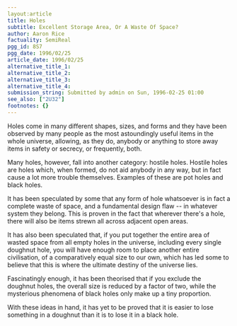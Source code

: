 ```yaml
---
layout:article
title: Holes
subtitle: Excellent Storage Area, Or A Waste Of Space?
author: Aaron Rice
factuality: SemiReal
pgg_id: 8S7
pgg_date: 1996/02/25
article_date: 1996/02/25
alternative_title_1: 
alternative_title_2: 
alternative_title_3: 
alternative_title_4: 
submission_string: Submitted by admin on Sun, 1996-02-25 01:00
see_also: ["2U32"]
footnotes: {}
---
```

<div>
<p>Holes come in many different shapes, sizes, and forms and they have been observed by many people as the most astoundingly useful items in the whole universe, allowing, as they do, anybody or anything to store away items in safety or secrecy, or frequently, both.</p>
<p>Many holes, however, fall into another category: hostile holes. Hostile holes are holes which, when formed, do not aid anybody in any way, but in fact cause a lot more trouble themselves. Examples of these are pot holes and black holes.</p>
<p>It has been speculated by some that any form of hole whatsoever is in fact a complete waste of space, and a fundamental design flaw -- in whatever system they belong. This is proven in the fact that wherever there's a hole, there will also be items strewn all across adjacent open areas.</p>
<p>It has also been speculated that, if you put together the entire area of wasted space from all empty holes in the universe, including every single doughnut hole, you will have enough room to place another entire civilisation, of a comparatively equal size to our own, which has led some to believe that this is where the ultimate destiny of the universe lies.</p>
<p>Fascinatingly enough, it has been theorised that if you exclude the doughnut holes, the overall size is reduced by a factor of two, while the mysterious phenomena of black holes only make up a tiny proportion.</p>
<p>With these ideas in hand, it has yet to be proved that it is easier to lose something in a doughnut than it is to lose it in a black hole.</p>
</div>
